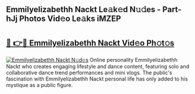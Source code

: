## Emmilyelizabethh Nackt Le𝚊k𝚎d N𝚞𝚍es - Part-hJj Photos Vid𝚎o Le𝚊ks iMZEP

# <h2><a href="http://fbaawew.evod.top/?m=Emmilyelizabethh+Nackt">🔗 👉🔴 Emmilyelizabethh Nackt Vid𝚎o Ph𝚘t𝚘s</a></h2>

[![Emmilyelizabethh Nackt N𝚞d𝚎s](https://i.imgur.com/8V9OHl7.gif)](http://fbaawew.evod.top/?m=Emmilyelizabethh+Nackt)
Online personality Emmilyelizabethh Nackt who creates engaging lifestyle and dance content, featuring solo and collaborative dance trend performances and mini vlogs. The public's fascination with Emmilyelizabethh Nackt personal life has only added to his mystique as a public figure. 
